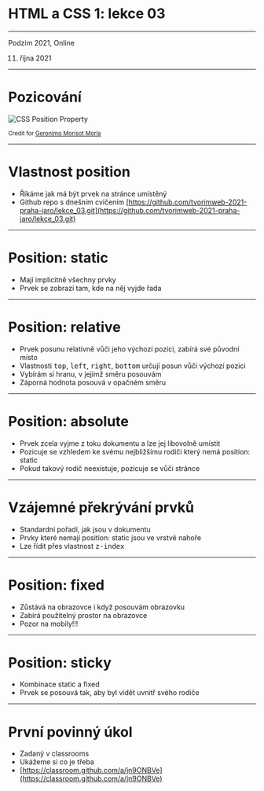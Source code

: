 # HTML a CSS 1: lekce 03

---

Podzim 2021, Online

11. října 2021

---

# Pozicování
![CSS Position Property](https://miro.medium.com/max/2000/1*8OQ7qwYSCuVVwGFTC82KrQ.png)

<small>Credit for  [Geronimo Morisot Morla
](https://medium.com/@geromorla/css-position-property-starters-guide-3602431df059)</small>


---

# Vlastnost position

- Říkáme jak má být prvek na stránce umístěný
- Github repo s dnešním cvičením [https://github.com/tvorimweb-2021-praha-jaro/lekce_03.git](https://github.com/tvorimweb-2021-praha-jaro/lekce_03.git)

---

# Position: static

- Mají implicitně všechny prvky
- Prvek se zobrazí tam, kde na něj vyjde řada

---

# Position: relative

- Prvek posunu relativně vůči jeho výchozí pozici, zabírá své původní místo
- Vlastnosti <kbd>top</kbd>, <kbd>left</kbd>, <kbd>right</kbd>, <kbd>bottom</kbd> určují posun vůči výchozí pozici
- Vybírám si hranu, v jejímž směru posouvám
- Záporná hodnota posouvá v opačném směru

---

# Position: absolute

- Prvek zcela vyjme z toku dokumentu a lze jej libovolně umístit
- Pozicuje se vzhledem ke svému nejbližšímu rodiči který nemá position: static
- Pokud takový rodič neexistuje, pozicuje se vůči stránce

---

# Vzájemné překrývání prvků

- Standardní pořadí, jak jsou v dokumentu
- Prvky které nemají position: static jsou ve vrstvě nahoře
- Lze řídit přes vlastnost <kbd>z-index</kbd>

---

# Position: fixed
- Zůstává na obrazovce i když posouvám obrazovku
- Zabírá použitelný prostor na obrazovce
- Pozor na mobily!!!

---

# Position: sticky
- Kombinace static a fixed
- Prvek se posouvá tak, aby byl vidět uvnitř svého rodiče

---

# První povinný úkol

- Zadaný v classrooms
- Ukážeme si co je třeba
- [https://classroom.github.com/a/jn9ONBVe](https://classroom.github.com/a/jn9ONBVe)
